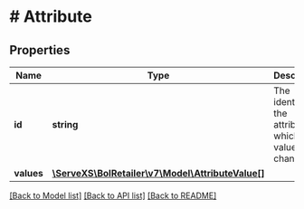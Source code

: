 # # Attribute

## Properties

Name | Type | Description | Notes
------------ | ------------- | ------------- | -------------
**id** | **string** | The identifier of the attribute for which the value has changed. |
**values** | [**\ServeXS\BolRetailer\v7\Model\AttributeValue[]**](AttributeValue.md) |  |

[[Back to Model list]](../../README.md#models) [[Back to API list]](../../README.md#endpoints) [[Back to README]](../../README.md)
